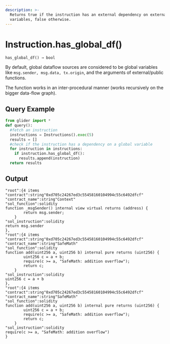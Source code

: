 ```yaml
---
description: >-
  Returns true if the instruction has an external dependency on external
  variables, false otherwise.
---
```


# Instruction.has\_global\_df()

`has_global_df() → bool`

By default, global dataflow sources are considered to be global variables like `msg.sender, msg.data, tx.origin`, and the arguments of external/public functions.

The function works in an inter-procedural manner (works recursively on the bigger data-flow graph).

## Query Example

```python
from glider import *
def query():
  #fetch an instruction
  instructions = Instructions().exec(5)
  results = []
  #check if the instruction has a dependency on a global variable
  for instruction in instructions:
    if instruction.has_global_df():
      results.append(instruction)
  return results
```

## Output

```solidity
"root":{4 items
"contract":string"0xd705c24267ed3c55458160104994c55c6492dfcf"
"contract_name":string"Context"
"sol_function":solidity
function _msgSender() internal view virtual returns (address) {
        return msg.sender;
    }
"sol_instruction":solidity
return msg.sender
},
"root":{4 items
"contract":string"0xd705c24267ed3c55458160104994c55c6492dfcf"
"contract_name":string"SafeMath"
"sol_function":solidity
function add(uint256 a, uint256 b) internal pure returns (uint256) {
        uint256 c = a + b;
        require(c >= a, "SafeMath: addition overflow");
        return c;
    }
"sol_instruction":solidity
uint256 c = a + b
},
"root":{4 items
"contract":string"0xd705c24267ed3c55458160104994c55c6492dfcf"
"contract_name":string"SafeMath"
"sol_function":solidity
function add(uint256 a, uint256 b) internal pure returns (uint256) {
        uint256 c = a + b;
        require(c >= a, "SafeMath: addition overflow");
        return c;
    }
"sol_instruction":solidity
require(c >= a, "SafeMath: addition overflow")
}
```

